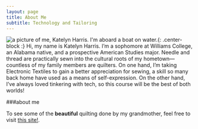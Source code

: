 ```yaml
---
layout: page
title: About Me
subtitle: Technology and Tailoring
---
```

![a picture of me, Katelyn Harris. I'm aboard a boat on water.](https://photos.app.goo.gl/6WknPNVJGf9RpcQA9){: .center-block :}
Hi, my name is Katelyn Harris. I’m a sophomore at Williams College, an Alabama native, and a prospective American Studies major. Needle and thread are practically sewn into the cultural roots of my hometown—countless of my family members are quilters. On one hand, I’m taking Electronic Textiles to gain a better appreciation for sewing, a skill so many back home have used as a means of self-expression. On the other hand, I’ve always loved tinkering with tech, so this course will be the best of both worlds!

###about me

To see some of the **beautiful** quilting done by my grandmother, feel free to visit [this site!](http://www.soulsgrowndeep.org/artist/addie-pearl-nicholson).
